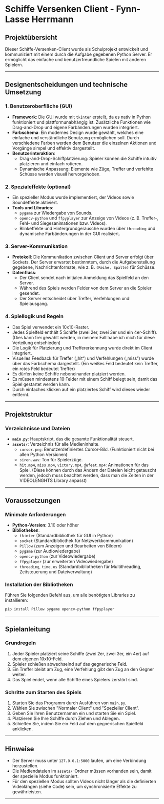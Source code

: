 # Schiffe Versenken Client - Fynn-Lasse Herrmann

## Projektübersicht
Dieser Schiffe-Versenken-Client wurde als Schulprojekt entwickelt und kommuniziert mit einem durch die Aufgabe gegebenen Python Server. Er ermöglicht das einfache und benutzerfreundliche Spielen mit anderen Spielern.

---

## Designentscheidungen und technische Umsetzung

### 1. **Benutzeroberfläche (GUI)**
   - **Framework**: Die GUI wurde mit `tkinter` erstellt, da es nativ in Python funktioniert und plattformunabhängig ist. Zusätzliche Funktionen wie Drag-and-Drop und eigene Farbänderungen wurden integriert.
   - **Farbschema**: Ein modernes Design wurde gewählt, welches eine einfache und verständliche Benutzung ermöglichen soll. Durch verschiedene Farben werden dem Benutzer die einzelnen Aktionen und Vorgänge simpel und effektiv dargestellt.
   - **Benutzerinteraktion**: 
     - Drag-and-Drop-Schiffplatzierung: Spieler können die Schiffe intuitiv platzieren und einfach rotieren.
     - Dynamische Anpassung: Elemente wie Züge, Treffer und verfehlte Schüsse werden visuell hervorgehoben.

### 2. **Spezialeffekte (optional)**
   - Ein spezieller Modus wurde implementiert, der Videos sowie Soundeffekte aktiviert.
   - **Tools und Libraries**:
     - `pygame` zur Wiedergabe von Sounds.
     - `opencv-python` und `ffpyplayer` zur Anzeige von Videos (z. B. Treffer-, Fehl- und Siegesanimationen bzw. Videos).
     - Blinkeffekte und Hintergrundgeräusche wurden über `threading` und dynamische Farbänderungen in der GUI realisiert.

### 3. **Server-Kommunikation**
   - **Protokoll**: Die Kommunikation zwischen Client und Server erfolgt über Sockets. Der Server erwartet bestimmtem, durch die Aufgabenstellung gegebene, Nachrichtenformate, wie z. B. `(Reihe, Spalte)` für Schüsse.
   - **Datenfluss**:
     - Der Client sendet nach initialen Anmeldung das Spielfeld an den Server.
     - Während des Spiels werden Felder von dem Server an die Spieler gesendet.
     - Der Server entscheidet über Treffer, Verfehlungen und Spielausgang.

### 4. **Spiellogik und Regeln**
   - Das Spiel verwendet ein 10x10-Raster.
   - Jedes Spielfeld enthält 5 Schiffe (zwei 2er, zwei 3er und ein 4er-Schiff). (Dies kann frei gewählt werden, in meinem Fall habe ich mich für diese Verteilung entschieden)
   - Die Logik für Platzierung und Treffererkennung wurde direkt im Client integriert.
   - Visuelles Feedback für Treffer („hit“) und Verfehlungen („miss“) wurde über das Farbschema dargestellt. (Ein weißes Feld bedeutet kein Treffer, ein rotes Feld bedeutet Treffer)
   - Es dürfen keine Schiffe nebeneinander platziert werden.
   - Es müssen mindestens 10 Felder mit einem Schiff belegt sein, damit das Spiel gestartet werden kann.
   - Durch einfaches klicken auf ein platziertes Schiff wird dieses wieder entfernt.

---

## Projektstruktur

### Verzeichnisse und Dateien
- **`main.py`**: Hauptskript, das die gesamte Funktionalität steuert.
- **`assets/`**: Verzeichnis für alle Medieninhalte.
  - `cursor.png`: Benutzerdefiniertes Cursor-Bild. (Funktioniert nicht bei allen Python Versionen)
  - `siren.wav`: Ton für Spielerzüge.
  - `hit.mp4`, `miss.mp4`, `victory.mp4`, `defeat.mp4`: Animationen für das Spiel. (Diese können durch das Ändern der Dateien leicht getauscht werden, jedoch muss beachtet werden, dass man die Zeiten in der VIDEOLENGHTS Library anpasst)

---

## Voraussetzungen

### Minimale Anforderungen
- **Python-Version**: 3.10 oder höher
- **Bibliotheken**:
  - `tkinter` (Standardbibliothek für GUI in Python)
  - `socket` (Standardbibliothek für Netzwerkkommunikation)
  - `Pillow` (zum Anzeigen und Bearbeiten von Bildern)
  - `pygame` (zur Audiowiedergabe)
  - `opencv-python` (zur Videowiedergabe)
  - `ffpyplayer` (zur erweiterten Videowiedergabe)
  - `threading`, `time`, `os` (Standardbibliotheken für Multithreading, Zeitsteuerung und Dateiverwaltung)

### Installation der Bibliotheken
Führen Sie folgenden Befehl aus, um alle benötigten Libraries zu installieren:

```bash
pip install Pillow pygame opencv-python ffpyplayer
```

---

## Spielanleitung

### Grundregeln
1. Jeder Spieler platziert seine Schiffe (zwei 2er, zwei 3er, ein 4er) auf dem eigenen 10x10-Feld.
2. Spieler schießen abwechselnd auf das gegnerische Feld.
3. Ein Treffer bleibt am Zug, eine Verfehlung gibt den Zug an den Gegner weiter.
4. Das Spiel endet, wenn alle Schiffe eines Spielers zerstört sind.

### Schritte zum Starten des Spiels
1. Starten Sie das Programm durch Ausführen von `main.py`.
2. Wählen Sie zwischen "Normaler Client" und "Spezieller Client".
3. Geben Sie Ihren Benutzernamen ein und starten Sie ein Spiel.
4. Platzieren Sie Ihre Schiffe durch Ziehen und Ablegen.
5. Schießen Sie, indem Sie ein Feld auf dem gegnerischen Spielfeld anklicken.

---

## Hinweise
- Der Server muss unter `127.0.0.1:5000` laufen, um eine Verbindung herzustellen.
- Die Mediendateien im `assets/`-Ordner müssen vorhanden sein, damit der spezielle Modus funktioniert.
- Für den speziellen Modus sollten Videos nicht länger als die definierten Videolängen (siehe Code) sein, um synchronisierte Effekte zu gewährleisten.

---
